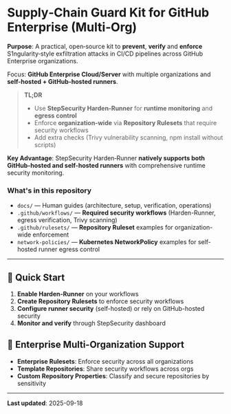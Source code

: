 # Supply‑Chain Guard Kit for **GitHub Enterprise** (Multi‑Org)

**Purpose**: A practical, open‑source kit to **prevent**, **verify** and **enforce** S1ngularity‑style exfiltration attacks in CI/CD pipelines across GitHub Enterprise organizations.

Focus: **GitHub Enterprise Cloud/Server** with multiple organizations and **self-hosted + GitHub-hosted runners**.

> **TL;DR**
> - Use **StepSecurity Harden‑Runner** for **runtime monitoring** and **egress control**
> - Enforce **organization-wide** via **Repository Rulesets** that require security workflows
> - Add extra checks (Trivy vulnerability scanning, npm install without scripts)

**Key Advantage**: StepSecurity Harden‑Runner **natively supports both GitHub-hosted and self-hosted runners** with comprehensive runtime security monitoring.

### What's in this repository

- `docs/` — Human guides (architecture, setup, verification, operations)
- `.github/workflows/` — **Required security workflows** (Harden-Runner, egress verification, Trivy scanning)
- `.github/rulesets/` — **Repository Ruleset** examples for organization-wide enforcement
- `network-policies/` — **Kubernetes NetworkPolicy** examples for self-hosted runner egress control

---

## 🚀 Quick Start

1. **Enable Harden-Runner** on your workflows
2. **Create Repository Rulesets** to enforce security workflows
3. **Configure runner security** (self-hosted) or rely on GitHub-hosted security
4. **Monitor and verify** through StepSecurity dashboard

## 🏢 Enterprise Multi-Organization Support

- **Enterprise Rulesets**: Enforce security across all organizations
- **Template Repositories**: Share security workflows across orgs
- **Custom Repository Properties**: Classify and secure repositories by sensitivity

---

**Last updated**: 2025-09-18